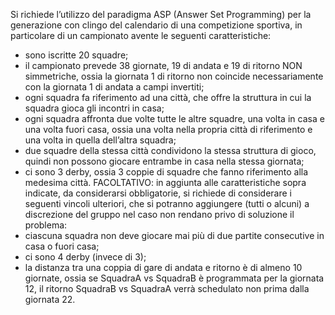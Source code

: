 Si richiede l’utilizzo del paradigma ASP (Answer Set Programming) per la
generazione con clingo del calendario di una competizione sportiva, in particolare
di un campionato avente le seguenti caratteristiche:
- sono iscritte 20 squadre;
- il campionato prevede 38 giornate, 19 di andata e 19 di ritorno NON
simmetriche, ossia la giornata 1 di ritorno non coincide necessariamente con la
giornata 1 di andata a campi invertiti;
- ogni squadra fa riferimento ad una città, che offre la struttura in cui la squadra
gioca gli incontri in casa;
- ogni squadra affronta due volte tutte le altre squadre, una volta in casa e una
volta fuori casa, ossia una volta nella propria città di riferimento e una volta in
quella dell’altra squadra;
- due squadre della stessa città condividono la stessa struttura di gioco, quindi
non possono giocare entrambe in casa nella stessa giornata;
- ci sono 3 derby, ossia 3 coppie di squadre che fanno riferimento alla medesima
città.
FACOLTATIVO: in aggiunta alle caratteristiche sopra indicate, da considerarsi
obbligatorie, si richiede di considerare i seguenti vincoli ulteriori, che si potranno
aggiungere (tutti o alcuni) a discrezione del gruppo nel caso non rendano privo di
soluzione il problema:
- ciascuna squadra non deve giocare mai più di due partite consecutive in casa o
fuori casa;
- ci sono 4 derby (invece di 3);
- la distanza tra una coppia di gare di andata e ritorno è di almeno 10 giornate,
ossia se SquadraA vs SquadraB è programmata per la giornata 12, il ritorno
SquadraB vs SquadraA verrà schedulato non prima dalla giornata 22.